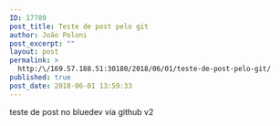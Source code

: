 ```yaml
---
ID: 17789
post_title: Teste de post pelo git
author: João Poloni
post_excerpt: ""
layout: post
permalink: >
  http:/\/169.57.188.51:30180/2018/06/01/teste-de-post-pelo-git/
published: true
post_date: 2018-06-01 13:59:33
---
```

teste de post no bluedev via github v2